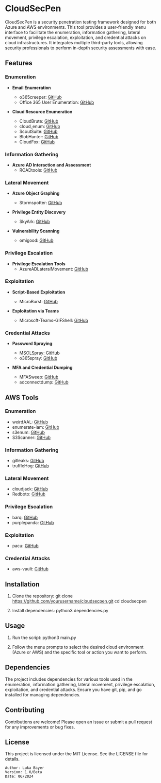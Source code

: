 # CloudSecPen

CloudSecPen is a security penetration testing framework designed for both Azure and AWS environments. This tool provides a user-friendly menu interface to facilitate the enumeration, information gathering, lateral movement, privilege escalation, exploitation, and credential attacks on cloud infrastructures. It integrates multiple third-party tools, allowing security professionals to perform in-depth security assessments with ease.

## Features

### Enumeration
- **Email Enumeration**
  - o365creeper: [GitHub](https://github.com/LMGsec/o365creeper)
  - Office 365 User Enumeration: [GitHub](https://github.com/gremwell/o365enum)

- **Cloud Resource Enumeration**
  - CloudBrute: [GitHub](https://github.com/0xsha/CloudBrute)
  - cloud_enum: [GitHub](https://github.com/initstring/cloud_enum)
  - ScoutSuite: [GitHub](https://github.com/nccgroup/ScoutSuite)
  - BlobHunter: [GitHub](https://github.com/cyberark/blobhunter)
  - CloudFox: [GitHub](https://github.com/BishopFox/cloudfox)

### Information Gathering
- **Azure AD Interaction and Assessment**
  - ROADtools: [GitHub](https://github.com/dirkjanm/ROADtools)

### Lateral Movement
- **Azure Object Graphing**
  - Stormspotter: [GitHub](https://github.com/Azure/Stormspotter)

- **Privilege Entity Discovery**
  - SkyArk: [GitHub](https://github.com/cyberark/SkyArk)

- **Vulnerability Scanning**
  - omigood: [GitHub](https://github.com/marcosimioni/omigood)

### Privilege Escalation
- **Privilege Escalation Tools**
  - AzureADLateralMovement: [GitHub](https://github.com/talmaor/AzureADLateralMovement)

### Exploitation
- **Script-Based Exploitation**
  - MicroBurst: [GitHub](https://github.com/NetSPI/MicroBurst)

- **Exploitation via Teams**
  - Microsoft-Teams-GIFShell: [GitHub](https://github.com/bobbyrsec/Microsoft-Teams-GIFShell)

### Credential Attacks
- **Password Spraying**
  - MSOLSpray: [GitHub](https://github.com/MartinIngesen/MSOLSpray)
  - o365spray: [GitHub](https://github.com/0xZDH/o365spray)

- **MFA and Credential Dumping**
  - MFASweep: [GitHub](https://github.com/dafthack/MFASweep)
  - adconnectdump: [GitHub](https://github.com/dirkjanm/adconnectdump)

## AWS Tools

### Enumeration
- weirdAAL: [GitHub](https://github.com/carnal0wnage/weirdAAL)
- enumerate-iam: [GitHub](https://github.com/andresriancho/enumerate-iam)
- s3enum: [GitHub](https://github.com/koenrh/s3enum)
- S3Scanner: [GitHub](https://github.com/sa7mon/S3Scanner)

### Information Gathering
- gitleaks: [GitHub](https://github.com/zricethezav/gitleaks)
- truffleHog: [GitHub](https://github.com/dxa4481/truffleHog)

### Lateral Movement
- cloudjack: [GitHub](https://github.com/prevade/cloudjack)
- Redboto: [GitHub](https://github.com/elitest/Redboto)

### Privilege Escalation
- barq: [GitHub](https://github.com/Voulnet/barq)
- purplepanda: [GitHub](https://github.com/carlospolop/purplepanda)

### Exploitation
- pacu: [GitHub](https://github.com/RhinoSecurityLabs/pacu)

### Credential Attacks
- aws-vault: [GitHub](https://github.com/99designs/aws-vault)

## Installation

1. Clone the repository:
   git clone https://github.com/yourusername/cloudsecpen.git
   cd cloudsecpen

2. Install dependencies:
   python3 dependencies.py

## Usage

1. Run the script:
   python3 main.py

2. Follow the menu prompts to select the desired cloud environment (Azure or AWS) and the specific tool or action you want to perform.

## Dependencies

The project includes dependencies for various tools used in the enumeration, information gathering, lateral movement, privilege escalation, exploitation, and credential attacks. Ensure you have git, pip, and go installed for managing dependencies.

## Contributing

Contributions are welcome! Please open an issue or submit a pull request for any improvements or bug fixes.

## License

This project is licensed under the MIT License. See the LICENSE file for details.

    Author: Luka Bayer
    Version: 1.0/Beta
    Date: 06/2024
